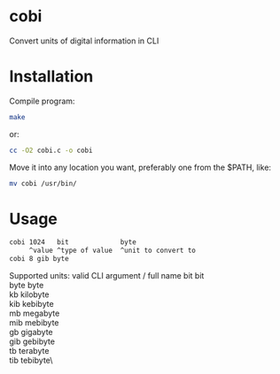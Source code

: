 # cobi
Convert units of digital information in CLI

# Installation
Compile program:
```bash
make
```
or:
```bash
cc -O2 cobi.c -o cobi
```
Move it into any location you want, preferably one from the $PATH, like:
```bash
mv cobi /usr/bin/
```

# Usage
```bash
cobi 1024   bit             byte
     ^value ^type of value  ^unit to convert to
cobi 8 gib byte
```
Supported units:
valid CLI argument / full name
bit                  bit\
byte                 byte\
kb                   kilobyte\
kib                  kebibyte\
mb                   megabyte\
mib                  mebibyte\
gb                   gigabyte\
gib                  gebibyte\
tb                   terabyte\
tib                  tebibyte\
